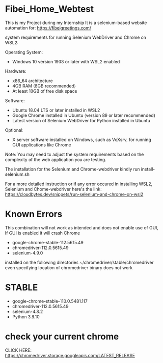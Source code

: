 # Fibei_Home_Webtest
This is my Project during my Internship
It is a selenium-based website automation for: https://fibeigreetings.com/

system requirements for running Selenium WebDriver and Chrome on WSL2:

Operating System:
* Windows 10 version 1903 or later with WSL2 enabled


Hardware:
* x86_64 architecture
* 4GB RAM (8GB recommended)
* At least 10GB of free disk space


Software:
* Ubuntu 18.04 LTS or later installed in WSL2
* Google Chrome installed in Ubuntu (version 89 or later recommended)
* Latest version of Selenium WebDriver for Python installed in Ubuntu

Optional:
* X server software installed on Windows, such as VcXsrv, for running GUI applications like Chrome


Note: You may need to adjust the system requirements based on the complexity of the web application you are testing.

The installation for the Selenium and Chrome-webdriver kindly run install-selenium.sh

For a more detailed instruction or if any error occured in installing WSL2, Selenium and Chome-webdriver here's the link: https://cloudbytes.dev/snippets/run-selenium-and-chrome-on-wsl2


# Known Errors
This combination will not work as intended and does not enable use of GUI, If GUI is enabled it will crash Chrome
* google-chrome-stable-112.5615.49
* chromedriver-112.0.5615.49
* selenium-4.9.0

installed on the following directories
~/chromedriver/stable/chromedriver
even specifying location of chromedriver binary does not work

# STABLE
* google-chrome-stable-110.0.5481.117
* chromedriver-112.0.5615.49
* selenium-4.8.2
* Python 3.8.10


# check your current chrome
CLICK HERE: https://chromedriver.storage.googleapis.com/LATEST_RELEASE


